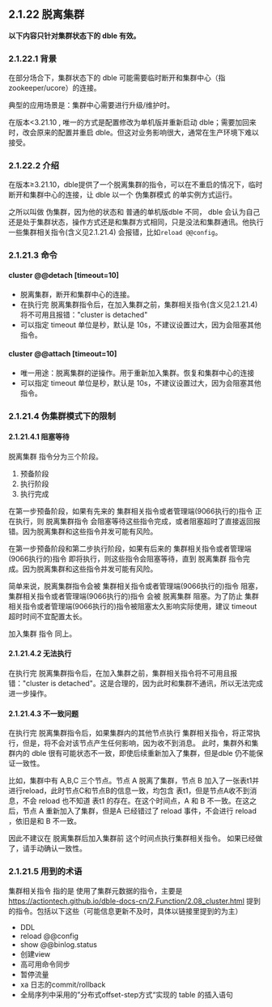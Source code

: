 ## 2.1.22 脱离集群

**以下内容只针对集群状态下的 dble 有效。**

### 2.1.22.1 背景

在部分场合下，集群状态下的 dble 可能需要临时断开和集群中心（指zookeeper/ucore）的连接。

典型的应用场景是：集群中心需要进行升级/维护时。

在版本<3.21.10 , 唯一的方式是配置修改为单机版并重新启动 dble；需要加回来时，改会原来的配置并重启 dble。但这对业务影响很大，通常在生产环境下难以接受。

### 2.1.22.2 介绍

在版本≥3.21.10，dble提供了一个脱离集群的指令，可以在不重启的情况下，临时断开和集群中心的连接，让 dble 以一个 伪集群模式 的单实例方式运行。

之所以叫做 伪集群，因为他的状态和 普通的单机版dble 不同， dble 会认为自己还是处于集群状态，操作方式还是和集群方式相同，只是没法和集群通讯。他执行一些集群相关指令(含义见2.1.21.4)
会报错，比如`reload @@config`。

### 2.1.21.3 命令

#### cluster @@detach [timeout=10]

* 脱离集群，断开和集群中心的连接。
* 在执行完 脱离集群指令后，在加入集群之前，集群相关指令(含义见2.1.21.4)将不可用且报错："cluster is detached"
* 可以指定 timeout 单位是秒，默认是 10s，不建议设置过大，因为会阻塞其他指令。

#### cluster @@attach [timeout=10]

* 唯一用途：脱离集群的逆操作。用于重新加入集群。恢复和集群中心的连接
* 可以指定 timeout 单位是秒，默认是 10s，不建议设置过大，因为会阻塞其他指令。

### 2.1.21.4 伪集群模式下的限制

#### 2.1.21.4.1 阻塞等待

脱离集群 指令分为三个阶段。

1. 预备阶段
2. 执行阶段
3. 执行完成

在第一步预备阶段，如果有先来的 集群相关指令或者管理端(9066执行的)指令 正在执行，则 脱离集群指令 会阻塞等待这些指令完成，或者阻塞超时了直接返回报错。因为脱离集群和这些指令并发可能有风险。

在第一步预备阶段和第二步执行阶段，如果有后来的 集群相关指令或者管理端(9066执行的)指令 即将执行，则这些指令会阻塞等待，直到 脱离集群 指令完成。因为脱离集群和这些指令并发可能有风险。

简单来说，脱离集群指令会被 集群相关指令或者管理端(9066执行的)指令 阻塞，集群相关指令或者管理端(9066执行的)指令 会被 脱离集群 阻塞。为了防止 集群相关指令或者管理端(9066执行的)指令被阻塞太久影响实际使用，建议
timeout超时时间不宜配置太长。

加入集群 指令 同上。

#### 2.1.21.4.2 无法执行

在执行完 脱离集群指令后，在加入集群之前，集群相关指令将不可用且报错："cluster is detached"。这是合理的，因为此时和集群不通讯，所以无法完成进一步操作。

#### 2.1.21.4.3 不一致问题

在执行完 脱离集群指令后，如果集群内的其他节点执行 集群相关指令，将正常执行，但是，将不会对该节点产生任何影响，因为收不到消息。 此时，集群外和集群内的 dble 很有可能状态不一致，即使后续重新加入了集群，但是dble 仍不能保证一致性。

比如，集群中有 A,B,C 三个节点。节点 A 脱离了集群，节点 B 加入了一张表t1并进行reload，此时节点C和节点B的信息一致，均包含 表t1，但是节点A收不到消息，不会 reload 也不知道 表t1 的存在。在这个时间点，A 和
B 不一致。在这之后，节点 A 重新加入了集群，但是A 已经错过了 reload 事件，不会进行 reload ，依旧是和 B 不一致。

因此不建议在 脱离集群后加入集群前 这个时间点执行集群相关指令。 如果已经做了，请手动确认一致性。

### 2.1.21.5 用到的术语

集群相关指令 指的是 使用了集群元数据的指令，主要是 https://actiontech.github.io/dble-docs-cn/2.Function/2.08_cluster.html
提到的指令。包括以下这些（可能信息更新不及时，具体以链接里提到的为主）

- DDL
- reload @@config
- show @@binlog.status
- 创建view
- 高可用命令同步
- 暂停流量
- xa 日志的commit/rollback
- 全局序列中采用的”分布式offset-step方式“实现的 table 的插入语句





